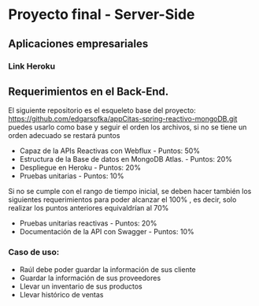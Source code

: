 # Proyecto final - Server-Side

## Aplicaciones empresariales


### Link Heroku


## Requerimientos en el Back-End.

El siguiente repositorio es el esqueleto base del proyecto: https://github.com/edgarsofka/appCitas-spring-reactivo-mongoDB.git  puedes usarlo como base y seguir el orden los archivos, si no se tiene un orden adecuado se restará puntos

- Capaz de la APIs Reactivas con Webflux -  Puntos: 50%
- Estructura de la Base de datos en MongoDB Atlas. - Puntos: 20%
- Despliegue en Heroku - Puntos: 20%
- Pruebas unitarias - Puntos: 10%



Si no se cumple con el rango de tiempo inicial, se deben hacer también los siguientes requerimientos para poder alcanzar el 100% , es decir, solo realizar los puntos anteriores equivaldrían al 70%

- Pruebas unitarias reactivas - Puntos: 20%
- Documentación de la API con Swagger - Puntos: 10%


### Caso de uso:
- Raúl debe poder guardar la información de sus cliente
- Guardar la información de sus proveedores
- Llevar un inventario de sus productos
- Llevar histórico de ventas
